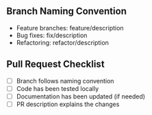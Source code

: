 ## Branch Naming Convention
- Feature branches: feature/description
- Bug fixes: fix/description
- Refactoring: refactor/description

## Pull Request Checklist
- [ ] Branch follows naming convention
- [ ] Code has been tested locally
- [ ] Documentation has been updated (if needed)
- [ ] PR description explains the changes

